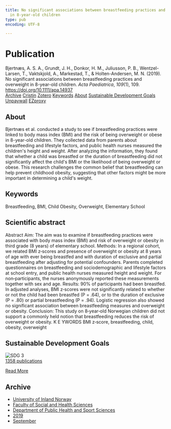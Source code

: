 ```yaml
---
title: No significant associations between breastfeeding practices and overweight
  in 8-year-old children
type: pub
encoding: UTF-8

---
```

<h1>Publication</h1>
<article id="csl-bib-container-KKPPHMCV" class="csl-bib-container">
  <div class="csl-bib-body"> <div class="csl-entry">Bjertnæs, A. S. A., Grundt, J. H., Donkor, H. M., Juliusson, P. B., Wentzel-Larsen, T., Vaktskjold, A., Markestad, T., &#38; Holten-Andersen, M. N. (2019). No significant associations between breastfeeding practices and overweight in 8-year-old children. <i>Acta Paediatrica</i>, <i>109</i>(1), 109. <a href="https://doi.org/10.1111/apa.14937">https://doi.org/10.1111/apa.14937</a></div> </div>
  <div class="csl-bib-buttons">
    <a href="#taxonomy-article-KKPPHMCV" alt="archive" class="csl-bib-button">Archive</a>
    <a href="https://app.cristin.no/results/show.jsf?id=1726429" alt="Cristin" class="csl-bib-button">Cristin</a>
    <a href="http://zotero.org/groups/5881554/items/KKPPHMCV" alt="Zotero" class="csl-bib-button">Zotero</a>
    <a href="#keywords-article-KKPPHMCV" alt="keywords" class="csl-bib-button">Keywords</a>
    <a href="#about-article-KKPPHMCV" alt="about_pub" class="csl-bib-button">About</a>
    <a href="#sdg-article-KKPPHMCV" alt="sdg" class="csl-bib-button">Sustainable Development Goals</a>
    <a href="https://onlinelibrary.wiley.com/doi/pdfdirect/10.1111/apa.14937" alt="Unpaywall" class="csl-bib-button">Unpaywall</a>
    <a href="https://onlinelibrary.wiley.com/doi/pdfdirect/10.1111/apa.14937" alt="EZproxy" class="csl-bib-button">EZproxy</a>
  </div>
  <div id="csl-bib-meta-container-KKPPHMCV"></div>
</article>
<div id="csl-bib-meta-KKPPHMCV" class="csl-bib-meta">
  <article id="about-article-KKPPHMCV" class="about_pub-article">
    <h1>About</h1>
    Bjertnæs et al. conducted a study to see if breastfeeding practices were linked to body mass index (BMI) and the risk of being overweight or obese in 8-year-old children. They collected data from parents about breastfeeding and lifestyle factors, and public health nurses measured the children's height and weight. After analyzing the information, they found that whether a child was breastfed or the duration of breastfeeding did not significantly affect the child's BMI or the likelihood of being overweight or obese. This research challenges the common belief that breastfeeding can help prevent childhood obesity, suggesting that other factors might be more important in determining a child's weight.
  </article>
  <article id="keywords-article-KKPPHMCV" class="keywords-article">
    <h1>Keywords</h1>
    Breastfeeding, BMI, Child Obesity, Overweight, Elementary School
  </article>
  <article id="abstract-article-KKPPHMCV" class="abstract-article">
    <h1>Scientific abstract</h1>
    Abstract 
Aim: The aim was to examine if breastfeeding practices were associated with body 
mass index (BMI) and risk of overweight or obesity in third grade (8 years) of elementary 
school. 
Methods: In a regional cohort, we related BMI z‐scores and presence of overweight 
or obesity at 8 years of age with ever being breastfed and with duration of exclusive 
and partial breastfeeding after adjusting for potential confounders. Parents completed 
questionnaires on breastfeeding and sociodemographic and lifestyle factors 
at school entry, and public health nurses measured height and weight. For non‐participants, 
the nurses anonymously reported these measurements together with sex 
and age. 
Results: 90% of participants had been breastfed. In adjusted analyses, BMI z‐scores 
were not significantly related to whether or not the child had been breastfed (P = .64), 
or to the duration of exclusive (P = .80) or partial breastfeeding (P = .94). Logistic regression 
also showed no significant association between breastfeeding measures and 
overweight or obesity. 
Conclusion: This study on 8‐year‐old Norwegian children did not support a commonly 
held notion that breastfeeding reduces the risk of overweight or obesity. 
K E YWORDS 
BMI z‐score, breastfeeding, child, obesity, overweight
  </article>
  <article id="sdg-article-KKPPHMCV" class="sdg-article">
    <h1>Sustainable Development Goals</h1>
    <div class="sdg-container"><div id="sdg3" class="sdg">
        <img src="{{< params subfolder >}}images/sdg/sdg03_en.png" class="image" alt="SDG 3">
        <div class="sdg-overlay">
          <a href="/en/archive/?key=?sdg=3#archive" class="sdg-publication-count"><span>1358</span> publications</a>
          <p><a href="https://sdgs.un.org/goals/goal3" class="sdg-read-more">Read More</a></p>
        </div>
      </div></div>
  </article>
  <article id="taxonomy-article-KKPPHMCV" class="taxonomy-article">
    <h1>Archive</h1>
    <ul>
      <li>
        <a href="/en/archive/?key=3DCRN523">University of Inland Norway</a>
      </li>
      <li>
        <a href="/en/archive/?key=IDKFS3MX">Faculty of Social and Health Sciences</a>
      </li>
      <li>
        <a href="/en/archive/?key=FJXE3Z8X">Department of Public Health and Sport Sciences</a>
      </li>
      <li>
        <a href="/en/archive/?key=MXF6ZEHK">2019</a>
      </li>
      <li>
        <a href="/en/archive/?key=NLANEY6R">September</a>
      </li>
    </ul>
  </article>
</div>
